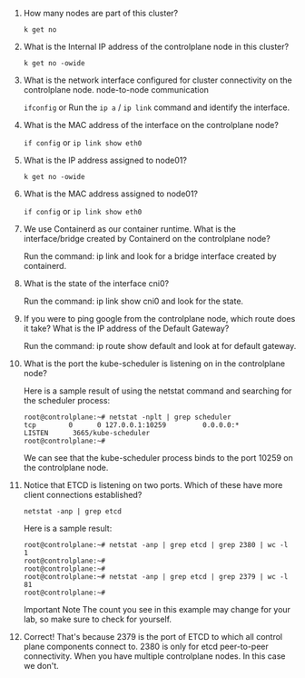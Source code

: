 1. How many nodes are part of this cluster?

    `k get no`

2. What is the Internal IP address of the controlplane node in this cluster?

    `k get no -owide`

3. What is the network interface configured for cluster connectivity on the controlplane node. node-to-node communication

    `ifconfig` or Run the `ip a` / `ip link` command and identify the interface.

4. What is the MAC address of the interface on the controlplane node?

    `if config` or `ip link show eth0`

5. What is the IP address assigned to node01?

    `k get no -owide`

6. What is the MAC address assigned to node01?

    `if config` or `ip link show eth0`

7. We use Containerd as our container runtime. What is the interface/bridge created by Containerd on the controlplane node?

    Run the command: ip link and look for a bridge interface created by containerd.

8. What is the state of the interface cni0?

    Run the command: ip link show cni0 and look for the state.

9. If you were to ping google from the controlplane node, which route does it take? What is the IP address of the Default Gateway?

    Run the command: ip route show default and look at for default gateway.

10. What is the port the kube-scheduler is listening on in the controlplane node?

    Here is a sample result of using the netstat command and searching for the scheduler process:
    ```
    root@controlplane:~# netstat -nplt | grep scheduler
    tcp        0      0 127.0.0.1:10259         0.0.0.0:*               LISTEN      3665/kube-scheduler 
    root@controlplane:~# 
    ```
    We can see that the kube-scheduler process binds to the port 10259 on the controlplane node.

11. Notice that ETCD is listening on two ports. Which of these have more client connections established?

    `netstat -anp | grep etcd`

    Here is a sample result:
    ```
    root@controlplane:~# netstat -anp | grep etcd | grep 2380 | wc -l 
    1
    root@controlplane:~# 
    root@controlplane:~# 
    root@controlplane:~# netstat -anp | grep etcd | grep 2379 | wc -l 
    81
    root@controlplane:~# 
    ```
    Important Note The count you see in this example may change for your lab, so make sure to check for yourself.

12. Correct! That's because 2379 is the port of ETCD to which all control plane components connect to. 2380 is only for etcd peer-to-peer connectivity. When you have multiple controlplane nodes. In this case we don't.